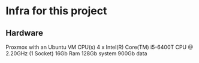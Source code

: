 # Infra for this project

## Hardware

Proxmox with an Ubuntu VM
CPU(s) 4 x Intel(R) Core(TM) i5-6400T CPU @ 2.20GHz (1 Socket)
16Gb Ram
128Gb system
900Gb data
